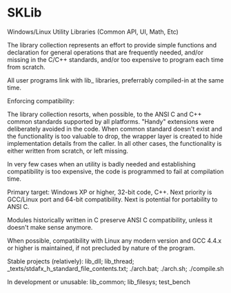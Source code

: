 # SKLib

Windows/Linux Utility Libraries (Common API, UI, Math, Etc)

The library collection represents an effort to provide simple functions and declaration for general operations that are frequently needed, and/or missing in the C/C++ standards, and/or too expensive to program each time from scratch.

All user programs link with lib_<something> libraries, preferrably compiled-in at the same time.

Enforcing compatibility:

The library collection resorts, when possible, to the ANSI C and C++ common standards supported by all platforms. "Handy" extensions were deliberately avoided in the code. When common standard doesn't exist and the functionality is too valuable to drop, the wrapper layer is created to hide implementation details from the caller. In all other cases, the functionality is either written from scratch, or left missing.

In very few cases when an utility is badly needed and establishing compatibility is too expensive, the code is programmed to fail at compilation time.

Primary target: Windows XP or higher, 32-bit code, C++. Next priority is GCC/Linux port and 64-bit compatibility. Next is potential for portability to ANSI C.

Modules historically written in C preserve ANSI C compatibility, unless it doesn't make sense anymore.

When possible, compatibility with Linux any modern version and GCC 4.4.x or higher is maintained, if not precluded by nature of the program.

Stable projects (relatively):
   lib_dll;
   lib_thread;
   _texts/stdafx_h_standard_file_contents.txt;
   ./arch.bat;
   ./arch.sh;
   ./compile.sh

In development or unusable:
   lib_common;
   lib_filesys;
   test_bench
